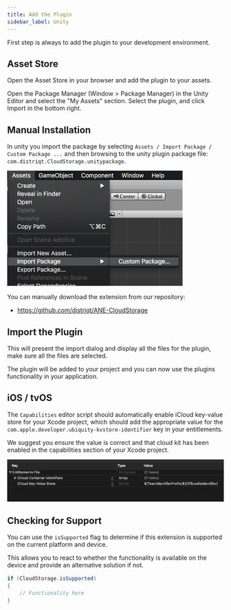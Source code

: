 ```yaml
---
title: Add the Plugin
sidebar_label: Unity
---
```


First step is always to add the plugin to your development environment. 


## Asset Store

Open the Asset Store in your browser and add the plugin to your assets.

Open the Package Manager (Window > Package Manager) in the Unity Editor and select the "My Assets" section. Select the plugin, and click Import in the bottom right.


## Manual Installation

In unity you import the package by selecting `Assets / Import Package / Custom Package ...` and then browsing to the unity plugin package file: `com.distriqt.CloudStorage.unitypackage`.

![](images/unity-import-package.png)

You can manually download the extension from our repository:

- https://github.com/distriqt/ANE-CloudStorage



## Import the Plugin


This will present the import dialog and display all the files for the plugin, make sure all the files are selected.

The plugin will be added to your project and you can now use the plugins functionality in your application.



## iOS / tvOS 

The `Capabilities` editor script should automatically enable iCloud key-value store for your Xcode project, which should add the appropriate value for the `com.apple.developer.ubiquity-kvstore-identifier` key in your entitlements.

We suggest you ensure the value is correct and that cloud kit has been enabled in the capabilities section of your Xcode project.

![](images/capabilities.png)




## Checking for Support

You can use the `isSupported` flag to determine if this extension is supported on the current platform and device.

This allows you to react to whether the functionality is available on the device and provide an alternative solution if not.


```csharp
if (CloudStorage.isSupported)
{
	// Functionality here
}
```